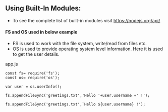 ## Using Built-In Modules:

- To see the complete list of built-in modules visit https://nodejs.org/api/

#### FS and OS used in below example
- FS is used to work with the file system, write/read from files etc.
- OS is used to provide operating system level information. Here it is used to get the user details.


app.js
```
const fs= require('fs');
const os= require('os');

var user = os.userInfo();

fs.appendFileSync('greetings.txt','Hello '+user.username +' !');

fs.appendFileSync('greetings.txt',`Hello ${user.username} !');

```
